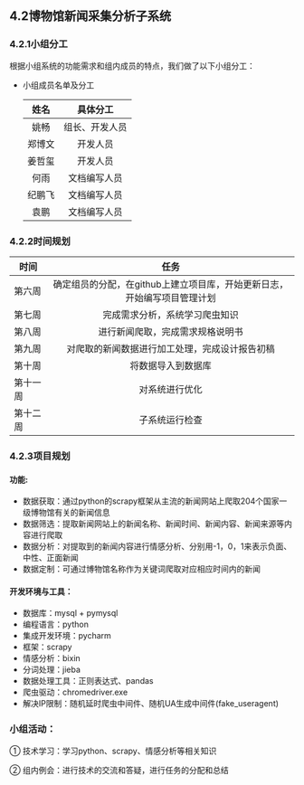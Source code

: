 ## 4.2博物馆新闻采集分析子系统
### 4.2.1小组分工
根据小组系统的功能需求和组内成员的特点，我们做了以下小组分工：

   - 小组成员名单及分工

     |  姓名  |                            具体分工                         |
     | :----: | :---------------------------------------------------------: |
     |  姚畅  | 组长、开发人员 |
     | 郑博文 |        开发人员        |
     | 姜哲玺 |               开发人员                |
     |  何雨  |             文档编写人员             |
     | 纪鹏飞 |             文档编写人员               |
     |  袁鹏  |             文档编写人员               |
### 4.2.2时间规划

| 时间     |                             任务                             |
| -------- | :----------------------------------------------------------: |
| 第六周   | 确定组员的分配，在github上建立项目库，开始更新日志，开始编写项目管理计划 |
| 第七周   |                完成需求分析，系统学习爬虫知识                |
| 第八周   |               进行新闻爬取，完成需求规格说明书               |
| 第九周   |        对爬取的新闻数据进行加工处理，完成设计报告初稿        |
| 第十周   |                      将数据导入到数据库                      |
| 第十一周 |                        对系统进行优化                        |
| 第十二周 |                        子系统运行检查                        |
### 4.2.3项目规划

#### 功能:

- 数据获取：通过python的scrapy框架从主流的新闻网站上爬取204个国家一级博物馆有关的新闻信息
- 数据筛选：提取新闻网站上的新闻名称、新闻时间、新闻内容、新闻来源等内容进行爬取
- 数据分析：对提取到的新闻内容进行情感分析、分别用-1，0，1来表示负面、中性、正面新闻
- 数据定制：可通过博物馆名称作为关键词爬取对应相应时间内的新闻


#### 开发环境与工具：

- 数据库：mysql + pymysql
- 编程语言：python
- 集成开发环境：pycharm
- 框架：scrapy
- 情感分析：bixin
- 分词处理：jieba
- 数据处理工具：正则表达式、pandas
- 爬虫驱动：chromedriver.exe
- 解决IP限制：随机延时爬虫中间件、随机UA生成中间件(fake_useragent)

### 小组活动：

① 技术学习：学习python、scrapy、情感分析等相关知识

② 组内例会：进行技术的交流和答疑，进行任务的分配和总结
